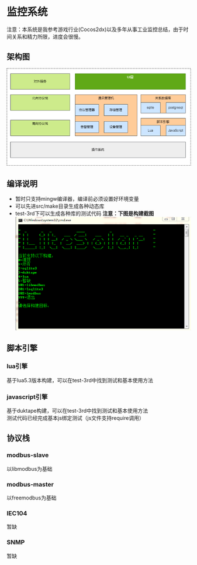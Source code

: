 # 监控系统
注意：本系统是我参考游戏行业(Cocos2dx)以及多年从事工业监控总结，由于时间关系和精力所限，进度会很慢。

## 架构图
![架构图](doc/architecture.png)


## 编译说明
- 暂时只支持mingw编译器，编译前必须设置好环境变量
- 可以先进src/make目录生成各种动态库
- test-3rd下可以生成各种库的测试代码
**注意：下图是构建截图**
![构建](doc/build.png)

## 脚本引擎

### lua引擎
基于lua5.3版本构建，可以在test-3rd中找到测试和基本使用方法

### javascript引擎
基于duktape构建，可以在test-3rd中找到测试和基本使用方法  
测试代码已经完成基本js绑定测试（js文件支持require调用）  

## 协议栈

### modbus-slave
以libmodbus为基础

### modbus-master
以freemodbus为基础

### IEC104
暂缺

### SNMP
暂缺